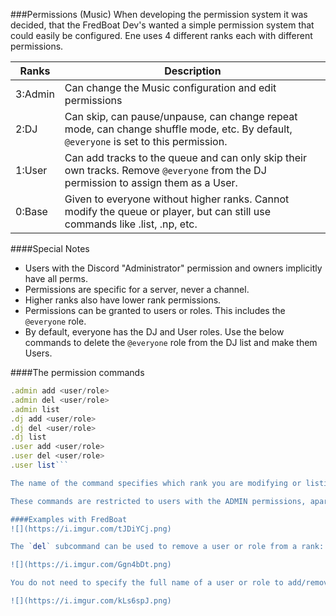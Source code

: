 ###Permissions (Music)
When developing the permission system it was decided, that the FredBoat Dev's wanted a simple permission system that could easily be configured. Ene uses 4 different ranks each with different permissions.

Ranks | Description
------------- | -------------
3:Admin | Can change the Music configuration and edit permissions
2:DJ | Can skip, can pause/unpause, can change repeat mode, can change shuffle mode, etc. By default, `@everyone` is set to this permission.
1:User | Can add tracks to the queue and can only skip their own tracks. Remove `@everyone` from the DJ permission to assign them as a User.
0:Base | Given to everyone without higher ranks. Cannot modify the queue or player, but can still use commands like .list, .np, etc.

####Special Notes
- Users with the Discord "Administrator" permission and owners implicitly have all perms.
- Permissions are specific for a server, never a channel.
- Higher ranks also have lower rank permissions.
- Permissions can be granted to users or roles. This includes the `@everyone` role.
- By default, everyone has the DJ and User roles. Use the below commands to delete the `@everyone` role from the DJ list and make them Users.

####The permission commands
```javascript
.admin add <user/role>
.admin del <user/role>
.admin list
.dj add <user/role>
.dj del <user/role>
.dj list
.user add <user/role>
.user del <user/role>
.user list```

The name of the command specifies which rank you are modifying or listing.

These commands are restricted to users with the ADMIN permissions, apart from the list subcommand. The add subcommand can be used to add usernames or roles to a permission rank.

####Examples with FredBoat
![](https://i.imgur.com/tJDiYCj.png)

The `del` subcommand can be used to remove a user or role from a rank:

![](https://i.imgur.com/Ggn4bDt.png)

You do not need to specify the full name of a user or role to add/remove them. FredBoat will do a case-insensitive search of the names and ID numbers.

![](https://i.imgur.com/kLs6spJ.png)